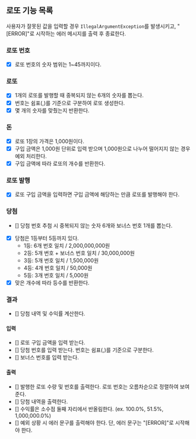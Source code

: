 ## 로또 기능 목록
사용자가 잘못된 값을 입력할 경우 `IllegalArgumentException`를 발생시키고, "[ERROR]"로 시작하는 에러 메시지를 출력 후 종료한다.

### 로또 번호
- [x] 로또 번호의 숫자 범위는 1~45까지이다.

### 로또 
- [x] 1개의 로또를 발행할 때 중복되지 않는 6개의 숫자를 뽑는다.
- [x] 번호는 쉼표(,)를 기준으로 구분하여 로또 생성한다.
- [x] 몇 개의 숫자를 맞췄는지 반환한다. 

### 돈
- [x] 로또 1장의 가격은 1,000원이다.
- [x] 구입 금액은 1,000원 단위로 입력 받으며 1,000원으로 나누어 떨어지지 않는 경우 예외 처리한다.
- [x] 구입 금액에 따라 로또의 개수를 반환한다.

### 로또 발행
- [x] 로또 구입 금액을 입력하면 구입 금액에 해당하는 만큼 로또를 발행해야 한다.

### 당첨
- [] 당첨 번호 추첨 시 중복되지 않는 숫자 6개와 보너스 번호 1개를 뽑는다.
- [x] 당첨은 1등부터 5등까지 있다.
  - 1등: 6개 번호 일치 / 2,000,000,000원
  - 2등: 5개 번호 + 보너스 번호 일치 / 30,000,000원
  - 3등: 5개 번호 일치 / 1,500,000원
  - 4등: 4개 번호 일치 / 50,000원
  - 5등: 3개 번호 일치 / 5,000원
- [x] 맞은 개수에 따라 등수를 반환한다.

### 결과 
- [] 당첨 내역 및 수익률 계산한다.

#### 입력
- [] 로또 구입 금액을 입력 받는다.
- [] 당첨 번호를 입력 받는다. 번호는 쉼표(,)를 기준으로 구분한다.
- [] 보너스 번호를 입력 받는다.

#### 출력
- [] 발행한 로또 수량 및 번호를 출력한다. 로또 번호는 오름차순으로 정렬하여 보여준다.
- [] 당첨 내역을 출력한다.
- [] 수익률은 소수점 둘째 자리에서 반올림한다. (ex. 100.0%, 51.5%, 1,000,000.0%)
- [] 예외 상황 시 에러 문구를 출력해야 한다. 단, 에러 문구는 "[ERROR]"로 시작해야 한다.

